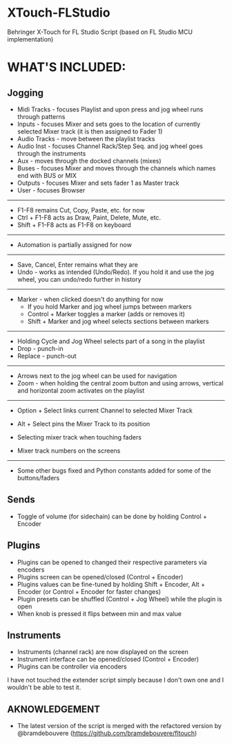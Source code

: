 # XTouch-FLStudio #
Behringer X-Touch for FL Studio Script (based on FL Studio MCU implementation)


# WHAT'S INCLUDED: #

## Jogging ##
* Midi Tracks - focuses Playlist and upon press and jog wheel runs through patterns
* Inputs - focuses Mixer and sets goes to the location of currently selected Mixer track (it is then assigned to Fader 1)
* Audio Tracks - move between the playlist tracks
* Audio Inst - focuses Channel Rack/Step Seq. and jog wheel goes through the instruments
* Aux - moves through the docked channels (mixes)
* Buses - focuses Mixer and moves through the channels which names end with BUS or MIX
* Outputs - focuses Mixer and sets fader 1 as Master track
* User - focuses Browser
---
* F1-F8 remains Cut, Copy, Paste, etc. for now
* Ctrl + F1-F8 acts as Draw, Paint, Delete, Mute, etc.
* Shift + F1-F8 acts as F1-F8 on keyboard
---
* Automation is partially assigned for now
---
* Save, Cancel, Enter remains what they are
* Undo - works as intended (Undo/Redo). If you hold it and use the jog wheel, you can undo/redo further in history
---
* Marker - when clicked doesn't do anything for now
  * If you hold Marker and jog wheel jumps between markers
  * Control + Marker toggles a marker (adds or removes it)
  * Shift + Marker and jog wheel selects sections between markers
---
* Holding Cycle and Jog Wheel selects part of a song in the playlist
* Drop - punch-in
* Replace - punch-out
---
* Arrows next to the jog wheel can be used for navigation
* Zoom - when holding the central zoom button and using arrows, vertical and horizontal zoom activates on the playlist
---
* Option + Select links current Channel to selected Mixer Track
* Alt + Select pins the Mixer Track to its position

* Selecting mixer track when touching faders
* Mixer track numbers on the screens
---
* Some other bugs fixed and Python constants added for some of the buttons/faders

## Sends ##
* Toggle of volume (for sidechain) can be done by holding Control + Encoder

## Plugins ##
* Plugins can be opened to changed their respective parameters via encoders
* Plugins screen can be opened/closed (Control + Encoder)
* Plugins values can be fine-tuned by holding Shift + Encoder, Alt + Encoder (or Control + Encoder for faster changes)
* Plugin presets can be shuffled (Control + Jog Wheel) while the plugin is open
* When knob is pressed it flips between min and max value

## Instruments ##
* Instruments (channel rack) are now displayed on the screen
* Instrument interface can be opened/closed (Control + Encoder)
* Plugins can be controller via encoders


I have not touched the extender script simply because I don't own one and I wouldn't be able to test it.

## AKNOWLEDGEMENT ##
* The latest version of the script is merged with the refactored version by @bramdebouvere (https://github.com/bramdebouvere/fltouch)